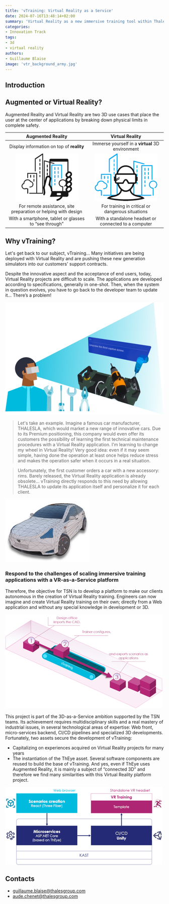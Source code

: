 ```yaml
---
title: 'vTraining: Virtual Reality as a Service'
date: 2024-07-16T13:48:14+02:00
summary: 'Virtual Reality as a new immersive training tool within Thales Group'
categories:
- Innovation Track
tags:
- 3d
- virtual reality
authors: 
- Guillaume Blaise
image: 'vtr_background_army.jpg'
---
```


## Introduction

## Augmented or Virtual Reality?

Augmented Reality and Virtual Reality are two 3D use cases that place the user at the center of applications by breaking down physical limits in complete safety.

| Augmented Reality | Virtual Reality |
| :---------------: | :-------------: |
| Display information on top of **reality** | Immerse yourself in a **virtual** 3D environment |
| ![](vtr_intro_ar.png) | ![](vtr_intro_vr.png) |
| For remote assistance, site preparation or helping with design | For training in critical or dangerous situations |
| With a smartphone, tablet or glasses to “see through” | With a standalone headset or connected to a computer |

## Why vTraining?

Let's get back to our subject, vTraining... Many initiatives are being deployed with Virtual Reality and are pushing these new generation simulators into our customers' support contracts.

Despite the innovative aspect and the acceptance of end users, today, Virtual Reality projects are difficult to scale. The applications are developed according to specifications, generally in one-shot. Then, when the system in question evolves, you have to go back to the developer team to update it... There’s a problem!

![Virtual Reality training](vtr_training.png)

> Let's take an example. Imagine a famous car manufacturer, THALESLA, which would market a new range of innovative cars. Due to its Premium positioning, this company would even offer its customers the possibility of learning the first technical maintenance procedures with a Virtual Reality application. I'm learning to change my wheel in Virtual Reality! Very good idea: even if it may seem simple, having done the operation at least once helps reduce stress and makes the operation safer when it occurs in a real situation.

> Unfortunately, the first customer orders a car with a new accessory: rims. Barely released, the Virtual Reality application is already obsolete... vTraining directly responds to this need by allowing THALESLA to update its application itself and personalize it for each client.

![](vtr_thalesla.png)

### Respond to the challenges of scaling immersive training applications with a VR-as-a-Service platform

Therefore, the objective for TSN is to develop a platform to make our clients autonomous in the creation of Virtual Reality training.
Engineers can now imagine and create Virtual Reality training on their own; directly from a Web application and without any special knowledge in development or 3D.

![Scalability through trainers autonomy](vtr_pipeline.png)

This project is part of the 3D-as-a-Service ambition supported by the TSN teams. Its achievement requires multidisciplinary skills and a real mastery of industrial issues, in several technological areas of expertise: Web front, micro-services backend, CI/CD pipelines and specialized 3D developments. Fortunately, two assets secure the development of vTraining:
-	Capitalizing on experiences acquired on Virtual Reality projects for many years
-	The instantiation of the ThEye asset. Several software components are reused to build the base of vTraining. And yes, even if ThEye uses Augmented Reality, it is mainly a subject of “connected 3D” and therefore we find many similarities with this Virtual Reality platform project.

![Solution overview](vtr_overview.png)

## Contacts

- guillaume.blaise@thalesgroup.com
- aude.chenet@thalesgroup.com
